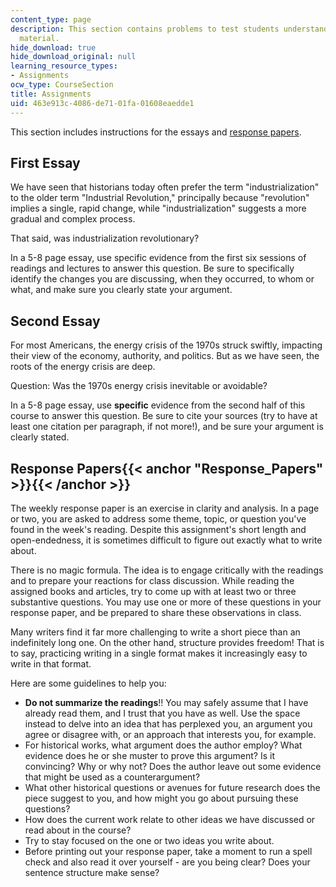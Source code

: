 ```yaml
---
content_type: page
description: This section contains problems to test students understanding of course
  material.
hide_download: true
hide_download_original: null
learning_resource_types:
- Assignments
ocw_type: CourseSection
title: Assignments
uid: 463e913c-4086-de71-01fa-01608eaedde1
---
```


This section includes instructions for the essays and [response papers](#Response_Papers).

First Essay
-----------

We have seen that historians today often prefer the term "industrialization" to the older term "Industrial Revolution," principally because "revolution" implies a single, rapid change, while "industrialization" suggests a more gradual and complex process.

That said, was industrialization revolutionary?

In a 5-8 page essay, use specific evidence from the first six sessions of readings and lectures to answer this question. Be sure to specifically identify the changes you are discussing, when they occurred, to whom or what, and make sure you clearly state your argument.

Second Essay
------------

For most Americans, the energy crisis of the 1970s struck swiftly, impacting their view of the economy, authority, and politics. But as we have seen, the roots of the energy crisis are deep.

Question: Was the 1970s energy crisis inevitable or avoidable?

In a 5-8 page essay, use **specific** evidence from the second half of this course to answer this question. Be sure to cite your sources (try to have at least one citation per paragraph, if not more!), and be sure your argument is clearly stated.

Response Papers{{< anchor "Response_Papers" >}}{{< /anchor >}}
--------------------------------------------------------------

The weekly response paper is an exercise in clarity and analysis. In a page or two, you are asked to address some theme, topic, or question you've found in the week's reading. Despite this assignment's short length and open-endedness, it is sometimes difficult to figure out exactly what to write about.

There is no magic formula. The idea is to engage critically with the readings and to prepare your reactions for class discussion. While reading the assigned books and articles, try to come up with at least two or three substantive questions. You may use one or more of these questions in your response paper, and be prepared to share these observations in class.

Many writers find it far more challenging to write a short piece than an indefinitely long one. On the other hand, structure provides freedom! That is to say, practicing writing in a single format makes it increasingly easy to write in that format.

Here are some guidelines to help you:

*   **Do not summarize the readings**!! You may safely assume that I have already read them, and I trust that you have as well. Use the space instead to delve into an idea that has perplexed you, an argument you agree or disagree with, or an approach that interests you, for example.
*   For historical works, what argument does the author employ? What evidence does he or she muster to prove this argument? Is it convincing? Why or why not? Does the author leave out some evidence that might be used as a counterargument?
*   What other historical questions or avenues for future research does the piece suggest to you, and how might you go about pursuing these questions?
*   How does the current work relate to other ideas we have discussed or read about in the course?
*   Try to stay focused on the one or two ideas you write about.
*   Before printing out your response paper, take a moment to run a spell check and also read it over yourself - are you being clear? Does your sentence structure make sense?